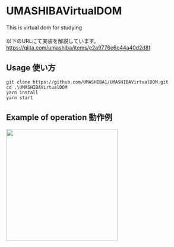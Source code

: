 # UMASHIBAVirtualDOM
This is virtual dom for studying 
<br>
<br>
以下のURLにて実装を解説しています。
<br>
https://qiita.com/umashiba/items/e2a9776e6c44a40d2d8f

## Usage 使い方

```
git clone https://github.com/UMASHIBA1/UMASHIBAVirtualDOM.git
cd .\UMASHIBAVirtualDOM
yarn install
yarn start
```

## Example of operation 動作例
<img height="300px" src="https://user-images.githubusercontent.com/49422601/81475081-bfb59000-9244-11ea-8932-80ea764b914e.gif"></img>
